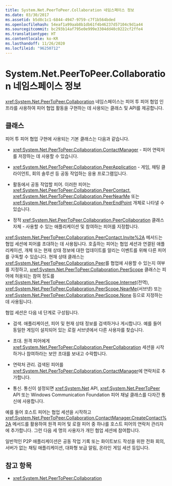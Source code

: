 ```yaml
---
title: System.Net.PeerToPeer.Collaboration 네임스페이스 정보
ms.date: 03/30/2017
ms.assetid: b5d8c1c1-6844-4947-9759-c7f1b564bded
ms.openlocfilehash: 54eaf1a99aab8b1db61f4b46237d57104c9d1a44
ms.sourcegitcommit: bc293b14af795e0e999e3304dd40c0222cf2ffe4
ms.translationtype: HT
ms.contentlocale: ko-KR
ms.lasthandoff: 11/26/2020
ms.locfileid: "96250712"
---
```

# <a name="about-the-systemnetpeertopeercollaboration-namespace"></a>System.Net.PeerToPeer.Collaboration 네임스페이스 정보

<xref:System.Net.PeerToPeer.Collaboration> 네임스페이스는 피어 투 피어 협업 인프라를 사용하여 피어 협업 활동을 구현하는 데 사용되는 클래스 및 API를 제공합니다.  
  
## <a name="classes"></a>클래스  

 피어 투 피어 협업 구현에 사용되는 기본 클래스는 다음과 같습니다.  
  
- <xref:System.Net.PeerToPeer.Collaboration.ContactManager> - 피어 연락처를 저장하는 데 사용할 수 있습니다.  
  
- <xref:System.Net.PeerToPeer.Collaboration.PeerApplication> - 게임, 채팅 클라이언트, 회의 솔루션 등 공동 작업하는 응용 프로그램입니다.  
  
- 활동에서 공동 작업할 피어.  이러한 피어는 <xref:System.Net.PeerToPeer.Collaboration.PeerContact>, <xref:System.Net.PeerToPeer.Collaboration.PeerNearMe> 또는 <xref:System.Net.PeerToPeer.Collaboration.PeerEndPoint> 개체로 나타낼 수 있습니다.  
  
- 정적 <xref:System.Net.PeerToPeer.Collaboration.PeerCollaboration> 클래스 자체 - 사용할 수 있는 애플리케이션 및 참여하는 피어를 지정합니다.  
  
 <xref:System.Net.PeerToPeer.Collaboration.PeerContact.Invite%2A> 메서드는 협업 세션에 피어를 초대하는 데 사용됩니다.  호출하는 피어는 협업 세션과 연결된 애플리케이션, 개체 또는 현재 상태 정보에 대한 업데이트를 알리는 이벤트를 위해 다른 피어를 구독할 수 있습니다. 현재 상태 클래스는 <xref:System.Net.PeerToPeer.Collaboration.Peer>를 협업에 사용할 수 있는지 여부를 지정하고, <xref:System.Net.PeerToPeer.Collaboration.PeerScope> 클래스는 피어에 허용되는 참여 정도를 <xref:System.Net.PeerToPeer.Collaboration.PeerScope.Internet>(전역), <xref:System.Net.PeerToPeer.Collaboration.PeerScope.NearMe>(서브넷) 또는 <xref:System.Net.PeerToPeer.Collaboration.PeerScope.None> 등으로 지정하는 데 사용됩니다.  
  
 협업 세션은 다음 네 단계로 구성됩니다.  
  
- 검색. 애플리케이션, 피어 및 현재 상태 정보를 검색하거나 게시합니다.  예를 들어 동일한 게임이 설치되어 있는 로컬 서브넷에서 다른 사용자를 찾습니다.  
  
- 초대. 원격 피어에게 <xref:System.Net.PeerToPeer.Collaboration.PeerCollaboration> 세션을 시작하거나 참여하라는 보안 초대를 보내고 수락합니다.  
  
- 연락처 관리. 검색된 피어를 <xref:System.Net.PeerToPeer.Collaboration.ContactManager>에 연락처로 추가합니다.  
  
- 통신. 통신이 설정되면 <xref:System.Net> API, <xref:System.Net.PeerToPeer> API 또는 Windows Communication Foundation 피어 채널 클래스를 다자간 통신에 사용합니다.  
  
 예를 들어 호스트 피어는 협업 세션을 시작하고 <xref:System.Net.PeerToPeer.Collaboration.ContactManager.CreateContact%2A> 메서드를 활용하여 원격 피어 및 로컬 피어 중 하나를 호스트 피어의 연락처 관리자에 추가합니다.  그런 다음 세 명의 사용자가 개인 협업 세션에 참여합니다.  
  
 일반적인 P2P 애플리케이션은 공동 작업 기록 또는 화이트보드 작성을 위한 전화 회의, 서버가 없는 채팅 애플리케이션, 대화형 보급 알림, 온라인 게임 세션 등입니다.  
  
## <a name="see-also"></a>참고 항목

- <xref:System.Net.PeerToPeer.Collaboration>
